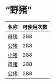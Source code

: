 # “野猪”  
名称  |  可使用次数  
----  |  ----  
[母猪](BoarEnclosureFemale.md)  |  288  
[公猪](BoarEnclosureMale.md)  |  288  
[小猪](BoarEnclosurePiglet.md)  |  288  
[母猪](BoarTiedFemale.md)  |  288  
[公猪](BoarTiedMale.md)  |  288  
